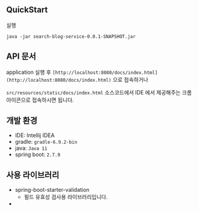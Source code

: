 ## QuickStart


실행

```
java -jar search-blog-service-0.0.1-SNAPSHOT.jar
```


## API 문서
application 실행 후 `[http://localhost:8080/docs/index.html](http://localhost:8080/docs/index.html)` 으로 접속하거나

`src/resources/static/docs/index.html` 소스코드에서 IDE 에서 제공해주는 크롬 아이콘으로 접속하시면 됩니다.

## 개발 환경

- IDE: Intellij IDEA 
- gradle: `gradle-6.9.2-bin`
- java: `Java 11`
- spring boot: `2.7.9`

## 사용 라이브러리

- spring-boot-starter-validation
   - 필드 유효성 검사용 라이브러리입니다.
- 
